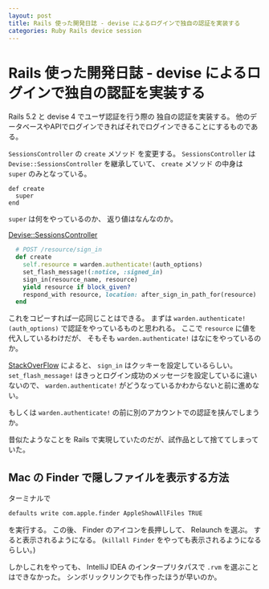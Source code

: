 ```yaml
---
layout: post
title: Rails 使った開発日誌 - devise によるログインで独自の認証を実装する
categories: Ruby Rails device session
---
```


# Rails 使った開発日誌 - devise によるログインで独自の認証を実装する

Rails 5.2 と devise 4 でユーザ認証を行う際の 独自の認証を実装する。
他のデータベースやAPIでログインできればそれでログインできることにするものである。

`SessionsController` の `create` メソッド を変更する。 `SessionsController` は `Devise::SessionsController` を継承していて、 `create` メソッド の中身は `super` のみとなっている。

```
def create
  super
end
```

`super` は何をやっているのか、 返り値はなんなのか。

[Devise::SessionsController](https://github.com/plataformatec/devise/blob/master/app/controllers/devise/sessions_controller.rb)

```ruby
  # POST /resource/sign_in
  def create
    self.resource = warden.authenticate!(auth_options)
    set_flash_message!(:notice, :signed_in)
    sign_in(resource_name, resource)
    yield resource if block_given?
    respond_with resource, location: after_sign_in_path_for(resource)
  end
```

これをコピーすれば一応同じことはできる。 まずは `warden.authenticate!(auth_options)` で認証をやっているものと思われる。
ここで `resource` に値を代入しているわけだが、 そもそも `warden.authenticate!` はなにをやっているのか。

[StackOverFlow](https://stackoverflow.com/questions/4559434/how-to-authenticate-using-warden-authenticate) によると、 `sign_in` はクッキーを設定しているらしい。
`set_flash_message!` はきっとログイン成功のメッセージを設定しているに違いないので、 `warden.authenticate!` がどうなっているかわからないと前に進めない。

もしくは `warden.authenticate!` の前に別のアカウントでの認証を挟んでしまうか。

昔似たようなことを Rails で実現していたのだが、試作品として捨ててしまっていた。

## Mac の Finder で隠しファイルを表示する方法

ターミナルで

```sh
defaults write com.apple.finder AppleShowAllFiles TRUE
```

を実行する。
この後、 Finder のアイコンを長押しして、 Relaunch を選ぶ。 すると表示されるようになる。
(`killall Finder` をやっても表示されるようになるらしい。)

しかしこれをやっても、 IntelliJ IDEA のインタープリタパスで `.rvm` を選ぶことはできなかった。
シンボリックリンクでも作ったほうが早いのか。
